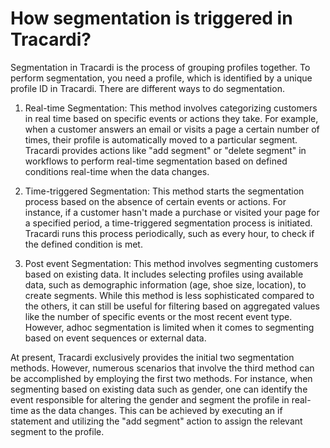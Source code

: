 # How segmentation is triggered in Tracardi?

Segmentation in Tracardi is the process of grouping profiles together. To perform segmentation, you need a profile,
which is identified by a unique profile ID in Tracardi. There are different ways to do segmentation.

1. Real-time Segmentation: This method involves categorizing customers in real time based on specific events or actions
   they take. For example, when a customer answers an email or visits a page a certain number of times, their profile is
   automatically moved to a particular segment. Tracardi provides actions like "add segment" or "delete segment" in
   workflows to perform real-time segmentation based on defined conditions real-time when the data changes.

2. Time-triggered Segmentation: This method starts the segmentation process based on the absence of certain events or
   actions. For instance, if a customer hasn't made a purchase or visited your page for a specified period, a
   time-triggered segmentation process is initiated. Tracardi runs this process periodically, such as every hour, to
   check if the defined condition is met.

3. Post event Segmentation: This method involves segmenting customers based on existing data. It includes selecting profiles
   using available data, such as demographic information (age, shoe size, location), to create segments. While this
   method is less sophisticated compared to the others, it can still be useful for filtering based on aggregated values
   like the number of specific events or the most recent event type. However, adhoc segmentation is limited when it
   comes to segmenting based on event sequences or external data.

At present, Tracardi exclusively provides the initial two segmentation methods. However, numerous scenarios that involve
the third method can be accomplished by employing the first two methods. For instance, when segmenting based on existing
data such as gender, one can identify the event responsible for altering the gender and segment the profile in real-time
as the data changes. This can be achieved by executing an if statement and utilizing the "add segment" action to assign
the relevant segment to the profile.
